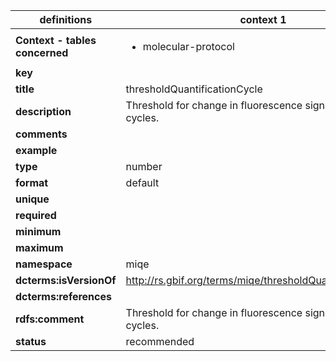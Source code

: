 

| definitions | context 1 |
|-|-|
| **Context - tables concerned** | <ul><li>molecular-protocol</li></ul> |
| **key** |  |
| **title** | thresholdQuantificationCycle |
| **description** | Threshold for change in fluorescence signal between cycles. |
| **comments** |  |
| **example** |  |
| **type** | number |
| **format** | default |
| **unique** |  |
| **required** |  |
| **minimum** |  |
| **maximum** |  |
| **namespace** | miqe |
| **dcterms:isVersionOf** | http://rs.gbif.org/terms/miqe/thresholdQuantificationCycle |
| **dcterms:references** |  |
| **rdfs:comment** | Threshold for change in fluorescence signal between cycles. |
| **status** | recommended |
